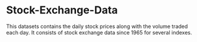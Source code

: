 # Stock-Exchange-Data
This datasets contains the daily stock prices along with the volume traded each day. It consists of stock exchange data since 1965 for several indexes.
